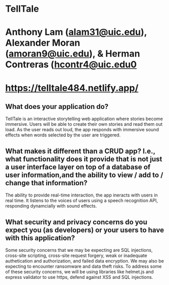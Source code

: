 # TellTale

# Anthony Lam (alam31@uic.edu), Alexander Moran (amoran9@uic.edu), & Herman Contreras (hcontr4@uic.edu0

# https://telltale484.netlify.app/

## What does your application do?
TellTale is an interactive storytelling web application where stories become immersive. Users will be able to create their own stories and read them out load. As the user reads out loud, the app responds with immersive sound effects when words selected by the user are triggered.

## What makes it different than a CRUD app? I.e., what functionality does it provide that is not just a user interface layer on top of a database of user information,and the ability to view / add to / change that information?
The ability to provide real-time interaction, the app ineracts with users in real time. It listens to the voices of users using a speech recognition API, responding dynamcially with sound effects.

## What security and privacy concerns do you expect you (as developers) or your users to have with this application?
Some security concerns that we may be expecting are SQL injections, cross-site scripting, cross-site request forgery, weak or inadequate authetication and authorization, and failed data encryption. We may also be expecting to encounter ransomware and data theft risks. To address some of these security concerns, we will be using libraries like helmet.js and express validator to use https, defend against XSS and SQL injections.
